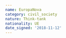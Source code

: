 ```yaml
---
name: EuropaNova
category: civil_society
nature: Think-tank
nationality: UE
date_signed: '2018-11-12'
---
```

    